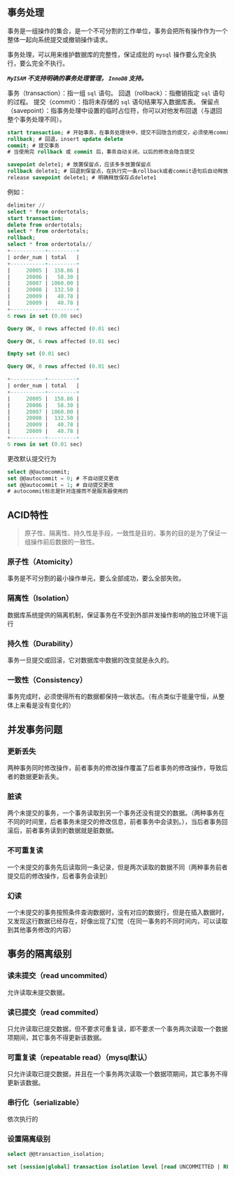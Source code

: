 ## 事务处理

事务是一组操作的集合，是一个不可分割的工作单位，事务会把所有操作作为一个整体一起向系统提交或撤销操作请求。

事务处理，可以用来维护数据库的完整性，保证成批的 `mysql` 操作要么完全执行，要么完全不执行。

 ***`MyISAM` 不支持明确的事务处理管理， `InnoDB` 支持。*** 

事务（transaction）：指一组 `sql` 语句。
回退（rollback）：指撤销指定 `sql` 语句的过程。
提交（commit）：指将未存储的 `sql` 语句结果写入数据库表。
保留点（savepoint）：指事务处理中设置的临时占位符，你可以对他发布回退（与退回整个事务处理不同）。

```sql
start transaction; # 开始事务，在事务处理块中，提交不回隐含的提交，必须使用commit
rollback; # 回退，insert update delete
commit; # 提交事务
# 当使用完 rollback 或 commit 后，事务自动关闭，以后的修改会隐含提交

savepoint delete1; # 放置保留点，应该多多放置保留点
rollback delete1; # 回退到保留点，在执行完一条rollback或者commit语句后自动释放保留点，也可以使用
release savepoint delete1; # 明确释放保存点delete1
```

例如：

```sql
delimiter //
select * from ordertotals;
start transaction;
delete from ordertotals;
select * from ordertotals;
rollback;
select * from ordertotals//
+-----------+---------+
| order_num | total   |
+-----------+---------+
|     20005 |  158.86 |
|     20006 |   58.30 |
|     20007 | 1060.00 |
|     20008 |  132.50 |
|     20009 |   40.78 |
|     20009 |   40.78 |
+-----------+---------+
6 rows in set (0.00 sec)

Query OK, 0 rows affected (0.01 sec)

Query OK, 6 rows affected (0.01 sec)

Empty set (0.01 sec)

Query OK, 0 rows affected (0.01 sec)

+-----------+---------+
| order_num | total   |
+-----------+---------+
|     20005 |  158.86 |
|     20006 |   58.30 |
|     20007 | 1060.00 |
|     20008 |  132.50 |
|     20009 |   40.78 |
|     20009 |   40.78 |
+-----------+---------+
6 rows in set (0.01 sec)
```

更改默认提交行为

```sql
select @@autocommit;
set @@autocommit = 0; # 不自动提交更改
set @@autocommit = 1; # 自动提交更改
# autocommit标志是针对连接而不是服务器使用的
```

## ACID特性

> 原子性、隔离性、持久性是手段，一致性是目的，事务的目的是为了保证一组操作前后数据的一致性。

### 原子性（Atomicity）

事务是不可分割的最小操作单元，要么全部成功，要么全部失败。

### 隔离性（Isolation）

数据库系统提供的隔离机制，保证事务在不受到外部并发操作影响的独立环境下运行

### 持久性（Durability）

事务一旦提交或回滚，它对数据库中数据的改变就是永久的。

### 一致性（Consistency）

事务完成时，必须使得所有的数据都保持一致状态。（有点类似于能量守恒，从整体上来看是没有变化的）

## 并发事务问题

### 更新丢失

两种事务同时修改操作，前者事务的修改操作覆盖了后者事务的修改操作，导致后者的数据更新丢失。

### 脏读

两个未提交的事务，一个事务读取到另一个事务还没有提交的数据。（两种事务在不同的时间里，后者事务未提交的修改信息，前者事务中会读到。），当后者事务回滚后，前者事务读到的数据就是脏数据。

### 不可重复读

一个未提交的事务先后读取同一条记录，但是两次读取的数据不同（两种事务前者提交后的修改操作，后者事务会读到）

### 幻读

一个未提交的事务按照条件查询数据时，没有对应的数据行，但是在插入数据时，又发现这行数据已经存在，好像出现了幻觉（在同一事务的不同时间内，可以读取到其他事务修改的内容）

## 事务的隔离级别

### 读未提交（read uncommited）

允许读取未提交数据。

### 读已提交（read commited）

只允许读取已提交数据，但不要求可重复读，即不要求一个事务两次读取一个数据项期间，其它事务不得更新该数据。

### 可重复读（repeatable read）（mysql默认）

只允许读取已提交数据，并且在一个事务两次读取一个数据项期间，其它事务不得更新该数据。

### 串行化（serializable）

依次执行的

### 设置隔离级别

```sql
select @@transaction_isolation;

set [session|global] transaction isolation level [read UNCOMMITTED | READ COMMITTED | REPEATABLE READ | SERIALIZABLE]
```

